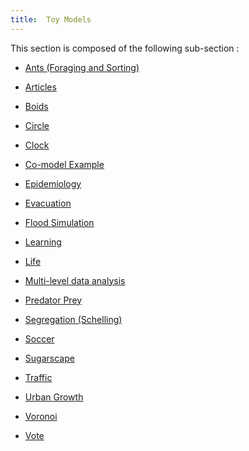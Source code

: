 ```yaml
---
title:  Toy Models
---
```



This section is composed of the following sub-section :

* [Ants (Foraging and Sorting)](references#Ants(ForagingandSorting))

* [Articles](references#Articles)

* [Boids](references#Boids)

* [Circle](references#Circle)

* [Clock](references#Clock)

* [Co-model Example](references#Co-modelExample)

* [Epidemiology](references#Epidemiology)

* [Evacuation](references#Evacuation)

* [Flood Simulation](references#FloodSimulation)

* [Learning](references#Learning)

* [Life](references#Life)

* [Multi-level data analysis](references#Multi-leveldataanalysis)

* [Predator Prey](references#PredatorPrey)

* [Segregation (Schelling)](references#Segregation(Schelling))

* [Soccer](references#Soccer)

* [Sugarscape](references#Sugarscape)

* [Traffic](references#Traffic)

* [Urban Growth](references#UrbanGrowth)

* [Voronoi](references#Voronoi)

* [Vote](references#Vote)

